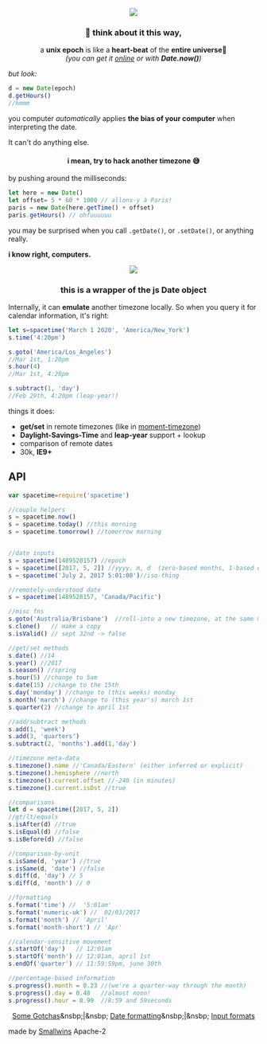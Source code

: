 <div align="center">
<img src="https://secure.static.tumblr.com/7653f7f83998032c1e64715e772ea3a9/hssca6q/nupn5y48d/tumblr_static_tumblr_static_8ctif1c8h20wsk8ck4404oc4k_640.gif"/>
  <h3>
   🌠 think about it this way,
  </h3>
  a <b>unix epoch</b> is like a <b>heart-beat</b> of the <b>entire universe</b>💫
  <div>
    <i>(you can get it <a href="http://www.convert-unix-time.com">online</a> or with <b>Date.now()</b>)</i>
  </div>
</div>

<i>but look:</i>
```js
d = new Date(epoch)
d.getHours()
//hmmm
```
you computer <i>automatically</i> applies <b>the bias of your computer</b> when interpreting the date.

<div align="left">
  It can't do anything else.
</div>

<div align="center">
  <h4>i mean, try to hack another timezone 😅</h4>
</div>
by pushing around the milliseconds:

```js
let here = new Date()
let offset= 5 * 60 * 1000 // allons-y à Paris!
paris = new Date(here.getTime() + offset)
paris.getHours() // ohfuuuuuu
```
you may be surprised when you call `.getDate()`, or `.setDate()`, or anything really.

<b>i know right, computers.</b>
<div align="center">
  <img src="https://cloud.githubusercontent.com/assets/399657/23921748/277df1d8-08d6-11e7-8b64-d92be8750b4c.png"/>
</div>

<div align="center">
  <h3>this is a wrapper of the js Date object</h3>
</div>

Internally, it can **emulate** another timezone locally. So when you query it for calendar information, it's right:

```js
let s=spacetime('March 1 2020', 'America/New_York')
s.time('4:20pm')

s.goto('America/Los_Angeles')
//Mar 1st, 1:20pm
s.hour(4)
//Mar 1st, 4:20pm

s.subtract(1, 'day')
//Feb 29th, 4:20pm (leap-year!)
```

things it does:

* **get/set** in remote timezones (like in [moment-timezone](http://momentjs.com))
* **Daylight-Savings-Time** and **leap-year** support + lookup
* comparison of remote dates
* 30k, <b>IE9+</b>

## API
```js
var spacetime=require('spacetime')

//couple helpers
s = spacetime.now()
s = spacetime.today() //this morning
s = spacetime.tomorrow() //tomorrow morning


//date inputs
s = spacetime(1489520157) //epoch
s = spacetime([2017, 5, 2]) //yyyy, m, d  (zero-based months, 1-based days)
s = spacetime('July 2, 2017 5:01:00')//iso-thing

//remotely-understood date
s = spacetime(1489520157, 'Canada/Pacific')

//misc fns
s.goto('Australia/Brisbane')  //roll-into a new timezone, at the same moment
s.clone()   // make a copy
s.isValid() // sept 32nd -> false

//get/set methods
s.date() //14
s.year() //2017
s.season() //spring
s.hour(5) //change to 5am
s.date(15) //change to the 15th
s.day('monday') //change to (this weeks) monday
s.month('march') //change to (this year's) march 1st
s.quarter(2) //change to april 1st

//add/subtract methods
s.add(1, 'week')
s.add(3, 'quarters')
s.subtract(2, 'months').add(1,'day')

//timezone meta-data
s.timezone().name //'Canada/Eastern' (either inferred or explicit)
s.timezone().hemisphere //north
s.timezone().current.offset //-240 (in minutes)
s.timezone().current.isDst //true

//comparisons
let d = spacetime([2017, 5, 2])
//gt/lt/equals
s.isAfter(d) //true
s.isEqual(d) //false
s.isBefore(d) //false

//comparison-by-unit
s.isSame(d, 'year') //true
s.isSame(d, 'date') //false
s.diff(d, 'day') // 5
s.diff(d, 'month') // 0

//formatting
s.format('time') //  '5:01am'
s.format('numeric-uk') //  02/03/2017
s.format('month') // 'April'
s.format('month-short') // 'Apr'

//calendar-sensitive movement
s.startOf('day')   // 12:01am
s.startOf('month') // 12:01am, april 1st
s.endOf('quarter') // 11:59:59pm, june 30th

//percentage-based information
s.progress().month = 0.23 //(we're a quarter-way through the month)
s.progress().day = 0.48   //almost noon!
s.progress().hour = 0.99  //8:59 and 59seconds
```

<div align="center"> 
  <a href="https://github.com/smallwins/spacetime/wiki">Some Gotchas</a>&nsbp;|&nsbp;
  <a href="https://github.com/smallwins/spacetime/wiki/Formatting">Date formatting</a>&nsbp;|&nsbp;
  <a href="https://github.com/smallwins/spacetime/wiki/Input">Input formats</a>
</div>

made by [Smallwins](https://smallwins.today/)
Apache-2
